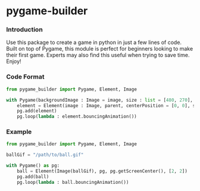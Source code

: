 # pygame-builder
 
### Introduction
Use this package to create a game in python in just a few lines of code. Built on top of Pygame, this module is perfect for beginners looking to make their first game. Experts may also find this useful when trying to save time. Enjoy!

### Code Format
```Python
from pygame_builder import Pygame, Element, Image

with Pygame(backgroundImage : Image = image, size : list = [480, 270], windowCaption = "Pygame", fps = 60, backgroundColour : tuple = (0, 0, 0), backgroundMusic : Music = None), backgroundSound = None) as pg:
    element = Element(image : Image, parent, centerPosition = [0, 0], speed = [1, 1])
    pg.add(element)
    pg.loop(lambda : element.bouncingAnimation())
```

### Example
```Python
from pygame_builder import Pygame, Element, Image

ballGif = "/path/to/ball.gif"

with Pygame() as pg:
    ball = Element(Image(ballGif), pg, pg.getScreenCenter(), [2, 2])
    pg.add(ball)
    pg.loop(lambda : ball.bouncingAnimation())
```